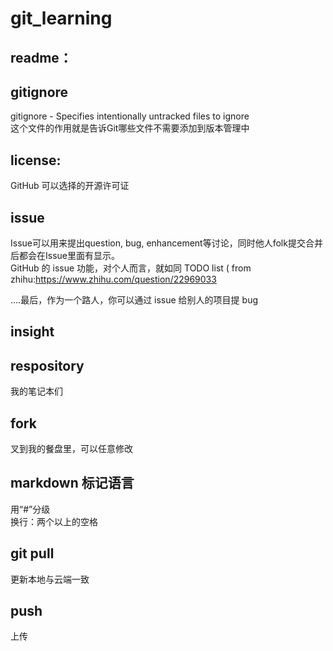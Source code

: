 # git_learning
## readme：
## gitignore
gitignore - Specifies intentionally untracked files to ignore       
这个文件的作用就是告诉Git哪些文件不需要添加到版本管理中  
## license:
GitHub 可以选择的开源许可证
## issue
Issue可以用来提出question, bug, enhancement等讨论，同时他人folk提交合并后都会在Issue里面有显示。   
GitHub 的 issue 功能，对个人而言，就如同 TODO list ( from zhihu:https://www.zhihu.com/question/22969033   

....最后，作为一个路人，你可以通过 issue 给别人的项目提 bug 
## insight

## respository
我的笔记本们
## fork
叉到我的餐盘里，可以任意修改
## markdown 标记语言
用“#”分级  
换行：两个以上的空格
## git pull 
更新本地与云端一致
## push
上传
